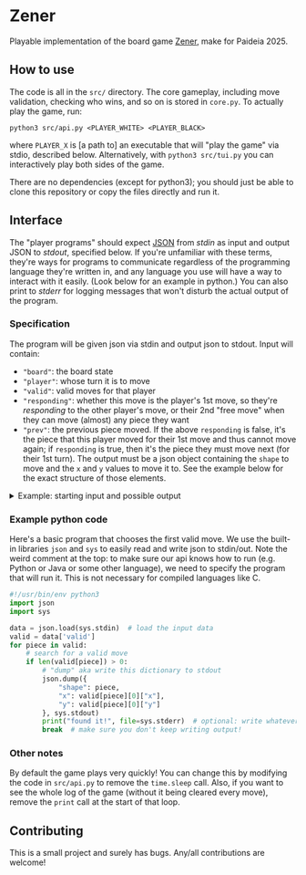 # Zener
Playable implementation of the board game
[Zener](https://en.boardgamearena.com/tutorial?game=zener&tutorial=817),
make for Paideia 2025.

## How to use

The code is all in the `src/` directory. The core gameplay, including move validation, checking who wins, and so on is stored in `core.py`. To actually play the game, run:
```
python3 src/api.py <PLAYER_WHITE> <PLAYER_BLACK>
```
where `PLAYER_X` is \[a path to] an executable that will "play the game" via stdio, described below. Alternatively, with `python3 src/tui.py` you can interactively play both sides of the game.

There are no dependencies (except for python3); you should just be able to clone this repository or copy the files directly and run it.

## Interface

The "player programs" should expect [JSON](https://en.wikipedia.org/wiki/JSON#Syntax) from _stdin_ as input and output JSON to _stdout_, specified below. If you're unfamiliar with these terms, they're ways for programs to communicate regardless of the programming language they're written in, and any language you use will have a way to interact with it easily. (Look below for an example in python.) You can also print to _stderr_ for logging messages that won't disturb the actual output of the program.

### Specification

The program will be given json via stdin and output json to stdout. Input will contain:
- `"board"`: the board state
- `"player"`: whose turn it is to move
- `"valid"`: valid moves for that player
- `"responding"`: whether this move is the player's 1st move, so they're _responding_ to the other player's move, or their 2nd "free move" when they can move (almost) any piece they want
- `"prev"`: the previous piece moved. If the above `responding` is false, it's the piece that this player moved for their 1st move and thus cannot move again; if `responding` is true, then it's the piece they must move next (for their 1st turn).
The output must be a json object containing the `shape` to move and the `x` and `y` values to move it to. See the example below for the exact structure of those elements.

<details>
<summary>Example: starting input and possible output</summary>
Here's the first input that a program will receive. The spacing has been added for readability, but will probably not be like this in the actual output; we strongly recommend you use a pre-existing json parsing library instead of writing your own.

```json
{
  "board": {
    "white": {
      "circle": { "x": 0, "y": 0, "height": 1 },
      "plus": { "x": 1, "y": 0, "height": 1 },
      "wave": { "x": 2, "y": 0, "height": 1 },
      "square": { "x": 3, "y": 0, "height": 1 },
      "star": { "x": 4, "y": 0, "height": 1 }
    },
    "black": {
      "circle": { "x": 4, "y": 6, "height": 1 },
      "plus": { "x": 3, "y": 6, "height": 1 },
      "wave": { "x": 2, "y": 6, "height": 1 },
      "square": { "x": 1, "y": 6, "height": 1 },
      "star": { "x": 0, "y": 6, "height": 1 }
    }
  },
  "player": "white",
  "valid": {
    "circle": [ { "x": 1, "y": 0 }, { "x": 0, "y": 1 } ],
    "plus": [ { "x": 0, "y": 0 }, { "x": 2, "y": 0 }, { "x": 1, "y": 1 } ],
    "wave": [ { "x": 1, "y": 0 }, { "x": 3, "y": 0 }, { "x": 2, "y": 1 } ],
    "square": [ { "x": 2, "y": 0 }, { "x": 4, "y": 0 }, { "x": 3, "y": 1 } ],
    "star": [ { "x": 3, "y": 0 }, { "x": 4, "y": 1 } ]
  },
  "responding": false,
  "prev": null
}
```
And here's a potential output:

```json
{
  "shape": "circle",
  "x": 0,
  "y": 1
}
```
</details>

### Example python code

Here's a basic program that chooses the first valid move. We use the built-in libraries `json` and `sys` to easily read and write json to stdin/out. Note the weird comment at the top: to make sure our api knows how to run (e.g. Python or Java or some other language), we need to specify the program that will run it. This is not necessary for compiled languages like C.
```py
#!/usr/bin/env python3
import json
import sys

data = json.load(sys.stdin)  # load the input data
valid = data['valid']
for piece in valid:
    # search for a valid move
    if len(valid[piece]) > 0:
        # "dump" aka write this dictionary to stdout
        json.dump({
            "shape": piece,
            "x": valid[piece][0]["x"],
            "y": valid[piece][0]["y"]
        }, sys.stdout)
        print("found it!", file=sys.stderr)  # optional: write whatever logs you want
        break  # make sure you don't keep writing output!
```

### Other notes

By default the game plays very quickly! You can change this by modifying the code in `src/api.py` to remove the `time.sleep` call. Also, if you want to see the whole log of the game (without it being cleared every move), remove the `print` call at the start of that loop.

## Contributing

This is a small project and surely has bugs. Any/all contributions are welcome!
